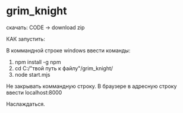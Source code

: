 # grim_knight

скачать:
CODE -> download zip
 
КАК запустить:

В коммандной строке windows ввести команды:

1)  npm install -g npm
2)  cd C:/"твой путь к файлу"/grim_knight/
3)  node start.mjs

Не закрывать коммандную строку.
В браузере в адресную строку ввести localhost:8000

Наслаждаться.
